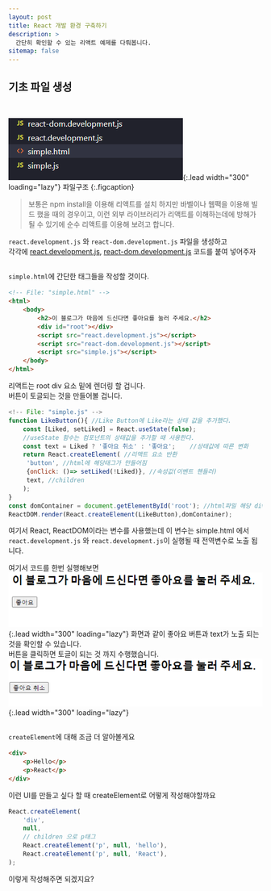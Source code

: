 ```yaml
---
layout: post
title: React 개발 환경 구축하기
description: >
  간단히 확인할 수 있는 리액트 예제를 다뤄봅니다.
sitemap: false
---
```

<style>
.p {
  font: italic serif;
  color: gray;
}
</style>


## 기초 파일 생성

<br>

![Full-width image](/assets/img/blog/file-tree.png){:.lead  width="300" loading="lazy"}
파일구조
{:.figcaption}
 >보통은 npm install을 이용해 리액트를 설치 하지만 바벨이나 웹팩을 이용해 빌드 했을 때의 경우이고, 이런 외부 라이브러리가 리액트를 이해하는데에 방해가 될 수 있기에 순수 리액트를 이용해 보려고 합니다.

 <code>react.development.js</code> 와 <code>react-dom.development.js</code> 파일을 생성하고<br> 각각에 <a href="https://unpkg.com/react@16/umd/react.development.js">react.development.js</a>,
 <a href="https://unpkg.com/react-dom@16/umd/react-dom.development.js">react-dom.development.js</a> 코드를 붙여 넣어주자

<h2 class="h3 hr-bottom"></h2>

<code>simple.html</code>에 간단한 태그들을 작성할 것이다.

~~~html
<!-- File: "simple.html" -->
<html>
    <body>
        <h2>이 블로그가 마음에 드신다면 좋아요를 눌러 주세요.</h2>
        <div id="root"></div>
        <script src="react.development.js"></script>
        <script src="react-dom.development.js"></script>
        <script src="simple.js"></script>
    </body>
</html>
~~~
리액트는 root div 요소 밑에 렌더링 할 겁니다.<br>
버튼이 토글되는 것을 만들어볼 겁니다.
~~~js
<!-- File: "simple.js" -->
function LikeButton(){ //Like Button에 Like라는 상태 값을 추가했다.
    const [Liked, setLiked] = React.useState(false); 
    //useState 함수는 컴포넌트의 상태값을 추가할 때 사용한다.
    const text = Liked ? '좋아요 취소' : '좋아요';    //상태값에 따른 변화
    return React.createElement( //리액트 요소 반환
     'button', //html에 해당태그가 만들어짐
     {onClick: ()=> setLiked(!Liked)}, //속성값(이벤트 핸들러)
     text, //children
    );
}
const domContainer = document.getElementById('root'); //html파일 해당 div안에 렌더링
ReactDOM.render(React.createElement(LikeButton),domContainer);
~~~

여기서 React, ReactDOM이라는 변수를 사용했는데 이 변수는 simple.html 에서 <code>react.development.js</code> 와 <code>react.development.js</code>이 실행될 때 전역변수로 노출 됩니다.<br>

여기서 코드를 한번 실행해보면
![Full-width image](/assets/img/blog/htmlView.png){:.lead  width="300" loading="lazy"}
화면과 같이 좋아요 버튼과 text가 노출 되는 것을 확인할 수 있습니다.<br>
버튼을 클릭하면 토글이 되는 것 까지 수행했습니다.<br>
![Full-width image](/assets/img/blog/toggle_img.png){:.lead  width="300" loading="lazy"}
<h2 class="h3 hr-bottom"></h2>
<code>createElement</code>에 대해 조금 더 알아볼게요

~~~html
<div>
    <p>Hello</p>
    <p>React</p>
</div>
~~~
이런 UI를 만들고 싶다 할 때 createElement로 어떻게 작성해야할까요

~~~js
React.createElement(
    'div',
    null,
    // children 으로 p태그
    React.createElement('p', null, 'hello'),
    React.createElement('p', null, 'React'),
);
~~~
이렇게 작성해주면 되겠지요?
